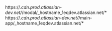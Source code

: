 https://*.cdn.prod.atlassian-dev.net/*/modal/_hostname_1eqdev.atlassian.net/*
https://*.cdn.prod.atlassian-dev.net/*/main-app/_hostname_1eqdev.atlassian.net/*
